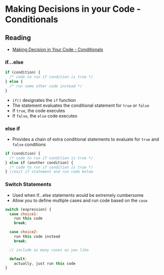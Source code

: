 # Making Decisions in your Code - Conditionals

## Reading

* [Making Decision in Your Code - Conditionals](https://developer.mozilla.org/en-US/docs/Learn/JavaScript/Building_blocks/conditionals)

### if...else

``` js
if (condition) {
  /* code to run if condition is true */
} else {
  /* run some other code instead */
}
```

* `if()` designates the `if` function
* The statement evaluates the conditional statement for `true` or `false`
* If `true`, the code executes
* If `false`, the `else` code executes

### else if

* Provides a chain of extra conditional statements to evaluate for `true` and `false` conditions

``` js
if (condition) {
  /* code to run if condition is true */
} else if (another condition) {
  /* code to run if condition is true */
} //exit if statement and run code below
```

### Switch Statements

* Used when if...else statements would be extremely cumbersome
* Allow you to define multiple cases and run code based on the `case`

``` js
switch (expression) {
  case choice1:
    run this code
    break;

  case choice2:
    run this code instead
    break;

  // include as many cases as you like

  default:
    actually, just run this code
}
```
